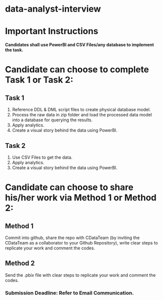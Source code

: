 # data-analyst-interview
  
# Important Instructions
**Candidates shall use PowerBI and CSV Files/any database to implement the task.**  

# Candidate can choose to complete Task 1 or Task 2:
## Task 1
1. Reference DDL & DML script files to create physical database model.
2. Process the raw data in zip folder and load the processed data model into a database for querying the results. 
3. Apply analytics.
4. Create a visual story behind the data using PowerBI.

## Task 2
1. Use CSV Files to get the data.
2. Apply analytics.
3. Create a visual story behind the data using PowerBI.


# Candidate can choose to share his/her work via Method 1 or Method 2: <br>
## Method 1
Commit into github, share the repo with CDataTeam (by inviting the CDataTeam as a collaborator to your Github Repository), write clear steps to replicate your work and comment the codes.

## Method 2
Send the .pbix file with clear steps to replicate your work and comment the codes.

### Submission Deadline: Refer to Email Communication.
